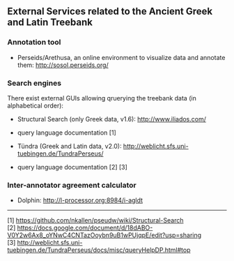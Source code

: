## External Services related to the Ancient Greek and Latin Treebank

### Annotation tool

* Perseids/Arethusa, an online environment to visualize data and annotate them: http://sosol.perseids.org/

### Search engines

There exist external GUIs allowing qruerying the treebank data (in alphabetical order): 

* Structural Search (only Greek data, v1.6): http://www.iliados.com/
 * query language documentation [1]

* Tündra (Greek and Latin data, v2.0): http://weblicht.sfs.uni-tuebingen.de/TundraPerseus/
 * query language documentation [2] [3]

### Inter-annotator agreement calculator

* Dolphin: http://l-processor.org:8984/i-agldt

-----
[1] https://github.com/nkallen/pseudw/wiki/Structural-Search </br>
[2] https://docs.google.com/document/d/18dABO-V0Y2w6Ax8_oYNwC4CNTazOoybn9uB1wPUjqpE/edit?usp=sharing </br>
[3] http://weblicht.sfs.uni-tuebingen.de/TundraPerseus/docs/misc/queryHelpDP.html#top
